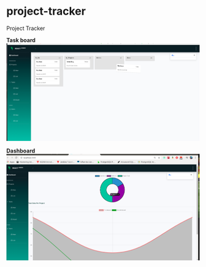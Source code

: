 # project-tracker
Project Tracker


**Task board**
![](public/two.png)

**Dashboard**
![](public/one.png)
